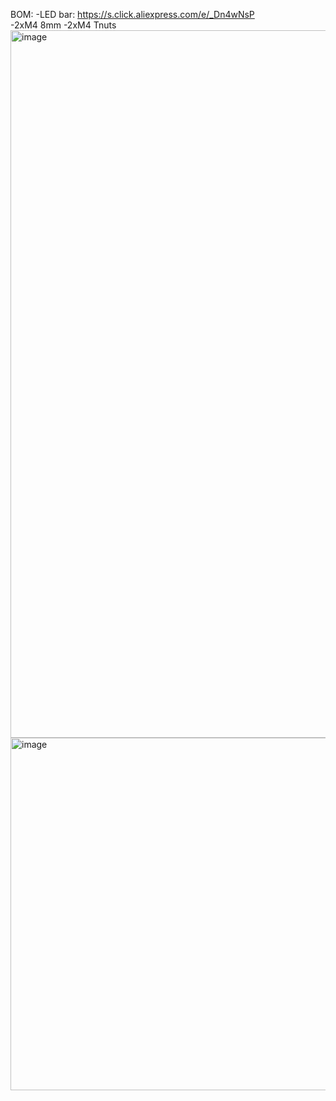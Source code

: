 BOM: 
-LED bar: https://s.click.aliexpress.com/e/_Dn4wNsP  
-2xM4 8mm 
-2xM4 Tnuts
<img width="1132" alt="image" src="https://user-images.githubusercontent.com/37383368/194779326-f6c74d89-5ad3-45d4-943a-d8e93777a5b0.png">
<img width="564" alt="image" src="https://user-images.githubusercontent.com/37383368/194779354-d9a00927-17fc-4489-a2c5-05efd792fb94.png">
